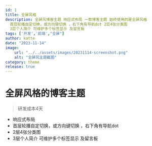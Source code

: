 ```yaml
---
id: 1
title: 全屏风格
description: 全屏风博客主题 响应式布局 一款博客主题 始终使用的是全屏风格
  首层轮播自定切换，或方向键切换 ，右下角有导航dot 2层4张分类图
  3层个人简介 可维护多个标签显示 及留言板
tags: ['开发','前端',"全屏"]
author: katte
date: "2023-11-14"
image: 
    url: "../../assets/images/20231114-screenshot.png"
    alt: "全屏风主题截图"
category: theme
release: true
---
```


# 全屏风格的博客主题
> 研发成本4天
- 响应式布局
- 首层轮播自定切换，或方向键切换 ，右下角有导航dot 
- 2层4张分类图
- 3层个人简介 可维护多个标签显示 及留言板